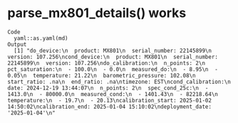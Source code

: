 # parse_mx801_details() works

    Code
      yaml::as.yaml(md)
    Output
      [1] "do_device:\n  product: MX801\n  serial_number: 22145899\n  version: 107.256\ncond_device:\n  product: MX801\n  serial_number: 22145899\n  version: 107.256\ndo_calibration:\n  n_points: 2\n  pct_saturation:\n  - 100.0\n  - 0.0\n  measured_do:\n  - 8.95\n  - 0.05\n  temperature: 21.22\n  barometric_pressure: 102.08\n  start_ratio: .na\n  end_ratio: .na\ntimezone: EST\ncond_calibration:\n  date: 2024-12-19 13:44:07\n  n_points: 2\n  spec_cond_25c:\n  - 1413.0\n  - 80000.0\n  measured_cond:\n  - 1401.43\n  - 82218.64\n  temperature:\n  - 19.7\n  - 20.13\ncalibration_start: 2025-01-02 14:50:02\ncalibration_end: 2025-01-04 15:10:02\ndeployment_date: '2025-01-04'\n"

